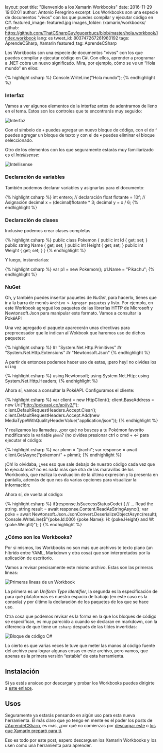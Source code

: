 layout: post
title: "Bienvenido a los Xamarin Workbooks"
date: 2016-11-29 19:00:01
author: Antonio Feregrino
excerpt: Los Workbooks son una especie de documentos &quot;vivos&quot; con los que puedes compilar y ejecutar código en C#.
featured_image: featured.jpg
images_folder: /xamarin/workbooks/
github: https://github.com/ThatCSharpGuy/guoerbucs/blob/master/hola.workbook/index.workbook
lang: es
tweet_id: 803747267261960192
tags: AprendeCSharp, Xamarin
featured_tag: AprendeCSharp

Los Workbooks son una especie de documentos "vivos" con los que puedes compilar y ejecutar código en C#. Con ellos, aprender a programar a .NET cobra un nuevo significado. Mira, por ejemplo, cómo se ve un “Hola mundo“ en ellos:

{% highlight csharp %}
Console.WriteLine("Hola mundo");
{% endhighlight %}

### Interfaz
Vamos a ver algunos elementos de la interfaz antes de adentrarnos de lleno en el tema. Estos son los controles que te encontrarás muy seguido:

![](http://i.imgur.com/LujKEPN.png "Interfaz")

Con el símbolo de `+` puedes agregar un nuevo bloque de código, con el de `”` puedes agregar un bloque de texto y con el de `✖️` puedes eliminar el bloque seleccionado.

Otro de los elementos con los que seguramente estarás muy familiarizado es el *Intellisense*:

![](http://i.imgur.com/V6LUPYh.png "Intellisense")

### Declaración de variables

También podemos declarar variables y asignarlas para el documento:

{% highlight csharp %}
int entero; // declaración
float flotante = 10f; // Asignación
decimal x = (decimal)flotante * 3;
decimal y = x / 6;
{% endhighlight %}

### Declaración de clases

Inclusive podemos crear clases completas

{% highlight csharp %}
public class Pokemon
{
  public int Id { get; set; }
  public string Name { get; set; }
  public int Height { get; set; }
  public int Weight { get; set; }
}
{% endhighlight %}

Y luego, instanciarlas:

{% highlight csharp %}
var p1 = new Pokemon();
p1.Name = "Pikachu";
{% endhighlight %}

### NuGet

Oh, y también puedes insertar paquetes de *NuGet*, para hacerlo, tienes que ir a la barra de menús `Archivo > Agregar paquetes` y listo. Por ejemplo, en este Workbook agregué los paquetes de las librerías HTTP de Microsoft y Newtonsoft.Json para manipular este formato. Vamos a consultar la PokéAPI

Una vez agregado el paquete aparecerán unas directivas para preprocesador que le indican al Wokbook que haremos uso de dichos paquetes:

{% highlight csharp %}
#r "System.Net.Http.Primitives"
#r "System.Net.Http.Extensions"
#r "Newtonsoft.Json"
{% endhighlight %}

A partir de entonces podemos hacer uso de estas, ¡pero hey! no olvides los `using`

{% highlight csharp %}
using Newtonsoft;
using System.Net.Http;
using System.Net.Http.Headers;
{% endhighlight %}

Ahora sí, vamos a consultar la PokéAPI. Configuramos el cliente:

{% highlight csharp %}
var client = new HttpClient();
client.BaseAddress = new Uri("http://pokeapi.co/api/v2/");
client.DefaultRequestHeaders.Accept.Clear();
client.DefaultRequestHeaders.Accept.Add(new MediaTypeWithQualityHeaderValue("application/json"));
{% endhighlight %}

Y realizamos las llamadas. ¿por qué no buscas a tu Pokémon favorito modificando la variable `pkmn`? (no olvides presionar ctrl o cmd \+ ↩︎ para ejecutar el código:

{% highlight csharp %}
var pkmn = "jirachi";
var response = await client.GetAsync("pokemon/" + pkmn);
{% endhighlight %}

¡Oh! lo olvidaba, ¿ves eso que sale debajo de nuestro código cada vez que lo ejecutamos? no es nada más que otra de las maravillas de los Workbooks, que realiza la evaluación de la última expresión y la presenta en pantalla, además de que nos da varias opciones para visualizar la información:

Ahora sí, de vuelta al código:

{% highlight csharp %}
if(response.IsSuccessStatusCode)
{ // ... Read the string.
	    string result = await response.Content.ReadAsStringAsync();
        var poke = await Newtonsoft.Json.JsonConvert.DeserializeObjectAsync<Pokemon>(result);
	    Console.WriteLine($"{poke.Id:000} {poke.Name}: H: {poke.Height} and W: {poke.Weight}");
}
{% endhighlight %}

### ¿Cómo son los Workbooks?

Por si mismos, los Workbooks no son más que archivos te texto plano (un híbrido entre YAML, Markdown y otra cosa) que son interpretados por la aplicación de escritorio.

Vamos a revisar precisamente este mismo archivo. Estas son las primeras líneas:

![](http://i.imgur.com/1xb3xPm.png "Primeras líneas de un Workbook")

La primera es un *Uniform Type Identifier*, la segunda es la especificación de para qué plataformas es nuestro espacio de trabajo (en este caso es la consola) y por último la declaración de los paquetes de los que se hace uso.

Otra cosa que podemos revisar es la forma en la que los bloques de código se especifican, es muy parecido a cuando se declaran en markdown, con la diferencia de que tiene un `csharp` después de las tildes invertidas:

![](http://i.imgur.com/ac1OWU9.png "Bloque de código C#")

Lo cierto es que varias veces le tuve que meter las manos al código fuente del archivo para lograr algunas cosas en este archivo, pero vamos, que apenas es la primera versión “estable“ de esta herramienta.

## Instalación

Si ya estás ansioso por descargar y probar los Workbooks puedes dirigirte a <a href="https://developer.xamarin.com/guides/cross-platform/workbooks/install" target="_blank">este enlace</a>.

## Usos

Seguramente ya estarás pensando en algún uso para esta nueva herramienta. El más claro que yo tengo en mente es el poder los posts de <a href="http://thatcsharpguy.com/tag/AprendeCSharp/" target="_blank">#AprendeCSharp</a>, es más, ¿por qué no comienzas por <a href="https://github.com/ThatCSharpGuy/guoerbucs/blob/master/hola.workbook/index.workbook"  target="_blank">descargar este</a> o <a href="https://developer.xamarin.com/guides/cross-platform/workbooks/samples/" target="_blank">los que Xamarin preparó para ti</a>.

Eso es todo por este post, espero descarguen los Xamarin Workbooks y los usen como una herramienta para aprender.